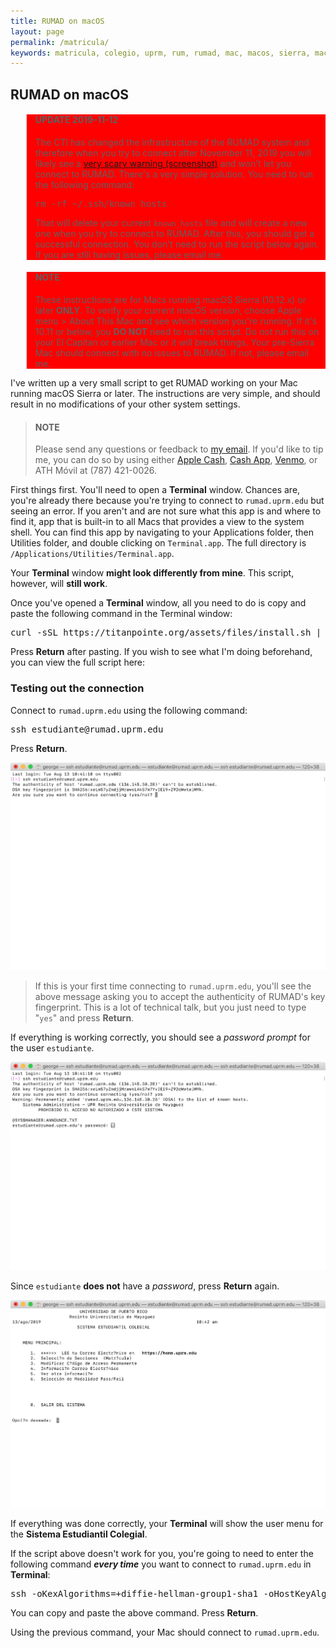```yaml
---
title: RUMAD on macOS
layout: page
permalink: /matricula/
keywords: matricula, colegio, uprm, rum, rumad, mac, macos, sierra, macos sierra, high sierra, macos high sierra
---
```


## RUMAD on macOS

<blockquote style="background-color: red"><h4>UPDATE 2019-11-12</h4>The CTI has changed the infrastructure of the RUMAD system and therefore when you try to connect after November 11, 2019 you will likely see a <a href="/assets/images/known_hosts_warning.png">very scary warning (screenshot)</a> and won't let you connect to RUMAD. There's a very simple solution. You need to run the following command:

<pre class="code-snippet">rm -rf ~/.ssh/known_hosts</pre>

That will delete your current <code>known_hosts</code> file and will create a new one when you try to connect to RUMAD. After this, you should get a successful connection. You don't need to run the script below again. If you are still having issues, please email me.
</blockquote>

<blockquote style="background-color: red"><h4>NOTE</h4>These instructions are for Macs running macOS Sierra (10.12.x) or later <b>ONLY</b>. To verify your current macOS version, choose Apple menu > About This Mac and see which version you're running. If it's 10.11 or below, you <b>DO NOT</b> need to run this script. Do not run this on your El Capitan or earlier Mac or it will break things. Your pre-Sierra Mac should connect with no issues to RUMAD. If not, please email me.</blockquote>

I've written up a very small script to get RUMAD working on your Mac running macOS Sierra or later. The instructions are very simple, and should result in no modifications of your other system settings.

<blockquote><h4>NOTE</h4>Please send any questions or feedback to <a href="mailto:{{ site.email }}">my email</a>. If you'd like to tip me, you can do so by using either <a href="https://support.apple.com/apple-cash">Apple Cash</a>, <a href="http://cash.app/$georgeperezmarrero">Cash App</a>, <a href="https://www.venmo.com/georgeperez">Venmo</a>, or ATH M&oacute;vil at (787) 421-0026.</blockquote>

First things first. You'll need to open a **Terminal** window. Chances are, you're already there because you're trying to connect to `rumad.uprm.edu` but seeing an error. If you aren't and are not sure what this app is and where to find it, app that is built-in to all Macs that provides a view to the system shell. You can find this app by navigating to your Applications folder, then Utilities folder, and double clicking on `Terminal.app`. The full directory is `/Applications/Utilities/Terminal.app`.

Your **Terminal** window **might look differently from mine**. This script, however, will **still work**.

Once you've opened a **Terminal** window, all you need to do is copy and paste the following command in the Terminal window:

<pre class="code-snippet">curl -sSL https://titanpointe.org/assets/files/install.sh | bash</pre>

Press **Return** after pasting. If you wish to see what I'm doing beforehand, you can view the full script here:

<script src="https://gist.github.com/georgeperez/e82bf3ffbcb0b0f523c8b758b8255e65.js"></script>

### Testing out the connection

Connect to `rumad.uprm.edu` using the following command:

<pre class="code-snippet">ssh estudiante@rumad.uprm.edu</pre>

Press **Return**.

[![RUMAD fingerprint](/assets/images/fingerprint.png)](/assets/images/fingerprint.png)

<blockquote>If this is your first time connecting to <code>rumad.uprm.edu</code>, you'll see the above message asking you to accept the authenticity of RUMAD's key fingerprint. This is a lot of technical talk, but you just need to type "<code>yes</code>" and press <b>Return</b>.</blockquote>

If everything is working correctly, you should see a *password prompt* for the user `estudiante`.

[![RUMAD log in screen](/assets/images/login.png)](/assets/images/login.png)

Since `estudiante` **does not** have a _password_, press **Return** again.

[![RUMAD Connection](/assets/images/end.png)](/assets/images/end.png)

If everything was done correctly, your **Terminal** will show the user menu for the **Sistema Estudiantil Colegial**.

If the script above doesn't work for you, you're going to need to enter the following command _**every time**_ you want to connect to <code>rumad.uprm.edu</code> in **Terminal**:

<pre class="code-snippet">ssh -oKexAlgorithms=+diffie-hellman-group1-sha1 -oHostKeyAlgorithms=+ssh-dss estudiante@rumad.uprm.edu</pre>

You can copy and paste the above command. Press **Return**.

Using the previous command, your Mac should connect to `rumad.uprm.edu`.

